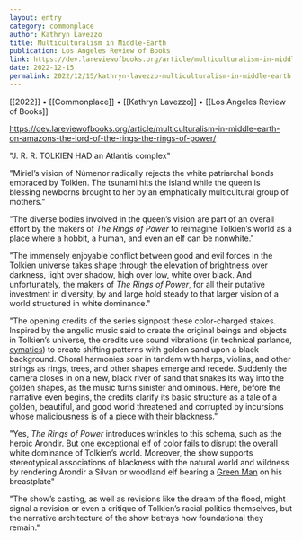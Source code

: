 ```yaml
---
layout: entry
category: commonplace
author: Kathryn Lavezzo
title: Multiculturalism in Middle-Earth
publication: Los Angeles Review of Books
link: https://dev.lareviewofbooks.org/article/multiculturalism-in-middle-earth-on-amazons-the-lord-of-the-rings-the-rings-of-power/
date: 2022-12-15
permalink: 2022/12/15/kathryn-lavezzo-multiculturalism-in-middle-earth
---
```


[[2022]] • [[Commonplace]] • [[Kathryn Lavezzo]] • [[Los Angeles Review of Books]]

https://dev.lareviewofbooks.org/article/multiculturalism-in-middle-earth-on-amazons-the-lord-of-the-rings-the-rings-of-power/

"J. R. R. TOLKIEN HAD an Atlantis complex"

"Míriel’s vision of Númenor radically rejects the white patriarchal bonds embraced by Tolkien. The tsunami hits the island while the queen is blessing newborns brought to her by an emphatically multicultural group of mothers."

"The diverse bodies involved in the queen’s vision are part of an overall effort by the makers of *The Rings of Power* to reimagine Tolkien’s world as a place where a hobbit, a human, and even an elf can be nonwhite."

"The immensely enjoyable conflict between good and evil forces in the Tolkien universe takes shape through the elevation of brightness over darkness, light over shadow, high over low, white over black. And unfortunately, the makers of *The Rings of Power*, for all their putative investment in diversity, by and large hold steady to that larger vision of a world structured in white dominance."

"The opening credits of the series signpost these color-charged stakes. Inspired by the angelic music said to create the original beings and objects in Tolkien’s universe, the credits use sound vibrations (in technical parlance, [cymatics](https://www.buzzfeed.com/ishabassi/the-rings-of-power-opening-credits-explained)) to create shifting patterns with golden sand upon a black background. Choral harmonies soar in tandem with harps, violins, and other strings as rings, trees, and other shapes emerge and recede. Suddenly the camera closes in on a new, black river of sand that snakes its way into the golden shapes, as the music turns sinister and ominous. Here, before the narrative even begins, the credits clarify its basic structure as a tale of a golden, beautiful, and good world threatened and corrupted by incursions whose maliciousness is of a piece with their blackness."

"Yes, *The Rings of Power* introduces wrinkles to this schema, such as the heroic Arondir. But one exceptional elf of color fails to disrupt the overall white dominance of Tolkien’s world. Moreover, the show supports stereotypical associations of blackness with the natural world and wildness by rendering Arondir a Silvan or woodland elf bearing a [Green Man](https://blogs.loc.gov/folklife/2021/02/what-was-the-green-man/) on his breastplate"

"The show’s casting, as well as revisions like the dream of the flood, might signal a revision or even a critique of Tolkien’s racial politics themselves, but the narrative architecture of the show betrays how foundational they remain."

